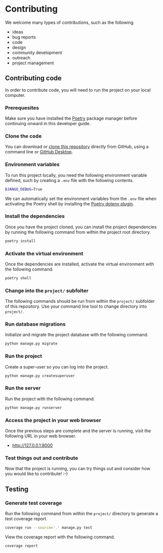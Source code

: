 # Contributing

We welcome many types of contributions, such as the following

- ideas
- bug reports
- code
- design
- community development
- outreach
- project management

## Contributing code

In order to contribute code, you will need to run the project on your local computer.

### Prerequesites

Make sure you have installed the [Poetry](https://python-poetry.org/) package manager before continuing onward in this developer guide.

### Clone the code

You can download or [clone this repository](https://docs.github.com/en/repositories/creating-and-managing-repositories/cloning-a-repository) directly from GitHub, using a command line or [GitHub Desktop](https://desktop.github.com/).

### Environment variables

To run this project locally, you need the following environment variable defined, such by creating a `.env` file with the following contents.

```sh
DJANGO_DEBUG=True
```
We can automatically set the environment variables from the `.env` file when activating the Poetry shell by installing the [Poetry dotenv plugin](https://pypi.org/project/poetry-dotenv-plugin/).

### Install the dependencies

Once you have the project cloned, you can install the project dependencies by running the following command from within the project root directory.

```sh
poetry install
```

### Activate the virtual environment

Once the dependencies are installed, activate the virtual environment with the following command.

```sh
poetry shell
```

### Change into the `project/` subfolter

The following commands should be run from within the `project/` subfolder of this repository. Use your command line tool to change directory into `project/`.

### Run database migrations

Initialize and migrate the project database with the following command.

```sh
python manage.py migrate
```


### Run the project

Create a super-user so you can log into the project.

```sh
python manage.py createsuperuser
```

### Run the server

Run the project with the following command.

```sh
python manage.py runserver
```

### Access the project in your web browser

Once the previous steps are complete and the server is running, visit the following URL in your web browser.

- http://127.0.0.1:8000

### Test things out and contribute

Now that the project is running, you can try things out and consider how you would like to contribute! :-)

## Testing

### Generate test coverage

Run the following command from within the `project/` directory to generate a test coverage report.

```sh
coverage run --source='.' manage.py test
```

View the coverage report with the following command.

```sh
coverage report
```
